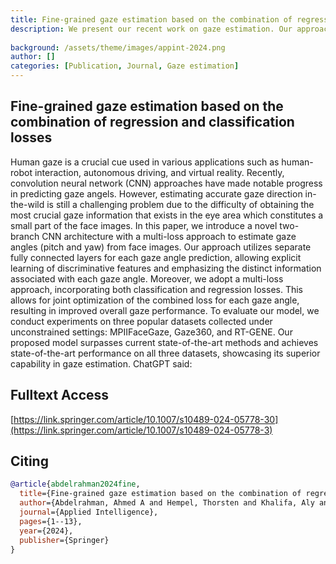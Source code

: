 ```yaml
---
title: Fine-grained gaze estimation based on the combination of regression and classification losses
description: We present our recent work on gaze estimation. Our approach is a novel two-branch CNN architecture with a multi-loss approach to estimate gaze angles (pitch and yaw) from face images, enabling explicit learning of discriminative features for each angle. Through experiments on three datasets, the proposed model outperforms state-of-the-art methods, demonstrating superior performance in gaze estimation under unconstrained conditions.
    
background: /assets/theme/images/appint-2024.png
author: []
categories: [Publication, Journal, Gaze estimation]
---
```


## Fine-grained gaze estimation based on the combination of regression and classification losses

Human gaze is a crucial cue used in various applications such as human-robot interaction, autonomous driving, and virtual reality. Recently, convolution neural network (CNN) approaches have made notable progress in predicting gaze angels. However, estimating accurate gaze direction in-the-wild is still a challenging problem due to the difficulty of obtaining the most crucial gaze information that exists in the eye area which constitutes a small part of the face images. In this paper, we introduce a novel two-branch CNN architecture with a multi-loss approach to estimate gaze angles (pitch and yaw) from face images. Our approach utilizes separate fully connected layers for each gaze angle prediction, allowing explicit learning of discriminative features and emphasizing the distinct information associated with each gaze angle. Moreover, we adopt a multi-loss approach, incorporating both classification and regression losses. This allows for joint optimization of the combined loss for each gaze angle, resulting in improved overall gaze performance. To evaluate our model, we conduct experiments on three popular datasets collected under unconstrained settings: MPIIFaceGaze, Gaze360, and RT-GENE. Our proposed model surpasses current state-of-the-art methods and achieves state-of-the-art performance on all three datasets, showcasing its superior capability in gaze estimation.
ChatGPT said:



## Fulltext Access
[https://link.springer.com/article/10.1007/s10489-024-05778-30](https://link.springer.com/article/10.1007/s10489-024-05778-3)


## Citing

```bibtex
@article{abdelrahman2024fine,
  title={Fine-grained gaze estimation based on the combination of regression and classification losses},
  author={Abdelrahman, Ahmed A and Hempel, Thorsten and Khalifa, Aly and Al-Hamadi, Ayoub},
  journal={Applied Intelligence},
  pages={1--13},
  year={2024},
  publisher={Springer}
}
```

